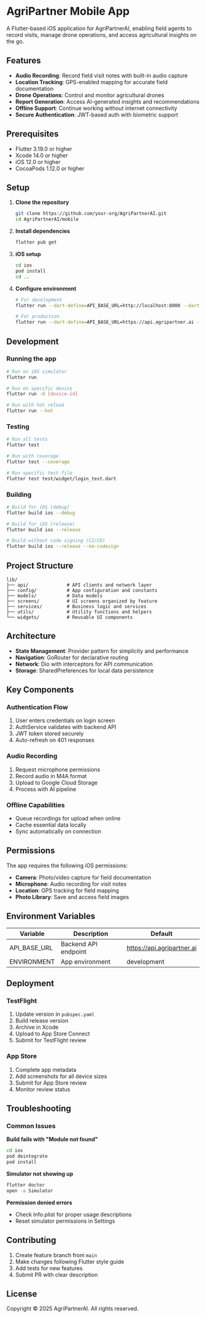 # AgriPartner Mobile App

A Flutter-based iOS application for AgriPartnerAI, enabling field agents to record visits, manage drone operations, and access agricultural insights on the go.

## Features

- **Audio Recording**: Record field visit notes with built-in audio capture
- **Location Tracking**: GPS-enabled mapping for accurate field documentation
- **Drone Operations**: Control and monitor agricultural drones
- **Report Generation**: Access AI-generated insights and recommendations
- **Offline Support**: Continue working without internet connectivity
- **Secure Authentication**: JWT-based auth with biometric support

## Prerequisites

- Flutter 3.19.0 or higher
- Xcode 14.0 or higher
- iOS 12.0 or higher
- CocoaPods 1.12.0 or higher

## Setup

1. **Clone the repository**
   ```bash
   git clone https://github.com/your-org/AgriPartnerAI.git
   cd AgriPartnerAI/mobile
   ```

2. **Install dependencies**
   ```bash
   flutter pub get
   ```

3. **iOS setup**
   ```bash
   cd ios
   pod install
   cd ..
   ```

4. **Configure environment**
   ```bash
   # For development
   flutter run --dart-define=API_BASE_URL=http://localhost:8000 --dart-define=ENVIRONMENT=development
   
   # For production
   flutter run --dart-define=API_BASE_URL=https://api.agripartner.ai --dart-define=ENVIRONMENT=production
   ```

## Development

### Running the app

```bash
# Run on iOS simulator
flutter run

# Run on specific device
flutter run -d [device-id]

# Run with hot reload
flutter run --hot
```

### Testing

```bash
# Run all tests
flutter test

# Run with coverage
flutter test --coverage

# Run specific test file
flutter test test/widget/login_test.dart
```

### Building

```bash
# Build for iOS (debug)
flutter build ios --debug

# Build for iOS (release)
flutter build ios --release

# Build without code signing (CI/CD)
flutter build ios --release --no-codesign
```

## Project Structure

```
lib/
├── api/              # API clients and network layer
├── config/           # App configuration and constants
├── models/           # Data models
├── screens/          # UI screens organized by feature
├── services/         # Business logic and services
├── utils/            # Utility functions and helpers
└── widgets/          # Reusable UI components
```

## Architecture

- **State Management**: Provider pattern for simplicity and performance
- **Navigation**: GoRouter for declarative routing
- **Network**: Dio with interceptors for API communication
- **Storage**: SharedPreferences for local data persistence

## Key Components

### Authentication Flow
1. User enters credentials on login screen
2. AuthService validates with backend API
3. JWT token stored securely
4. Auto-refresh on 401 responses

### Audio Recording
1. Request microphone permissions
2. Record audio in M4A format
3. Upload to Google Cloud Storage
4. Process with AI pipeline

### Offline Capabilities
- Queue recordings for upload when online
- Cache essential data locally
- Sync automatically on connection

## Permissions

The app requires the following iOS permissions:

- **Camera**: Photo/video capture for field documentation
- **Microphone**: Audio recording for visit notes
- **Location**: GPS tracking for field mapping
- **Photo Library**: Save and access field images

## Environment Variables

| Variable | Description | Default |
|----------|-------------|---------|
| API_BASE_URL | Backend API endpoint | https://api.agripartner.ai |
| ENVIRONMENT | App environment | development |

## Deployment

### TestFlight

1. Update version in `pubspec.yaml`
2. Build release version
3. Archive in Xcode
4. Upload to App Store Connect
5. Submit for TestFlight review

### App Store

1. Complete app metadata
2. Add screenshots for all device sizes
3. Submit for App Store review
4. Monitor review status

## Troubleshooting

### Common Issues

**Build fails with "Module not found"**
```bash
cd ios
pod deintegrate
pod install
```

**Simulator not showing up**
```bash
flutter doctor
open -a Simulator
```

**Permission denied errors**
- Check Info.plist for proper usage descriptions
- Reset simulator permissions in Settings

## Contributing

1. Create feature branch from `main`
2. Make changes following Flutter style guide
3. Add tests for new features
4. Submit PR with clear description

## License

Copyright © 2025 AgriPartnerAI. All rights reserved.